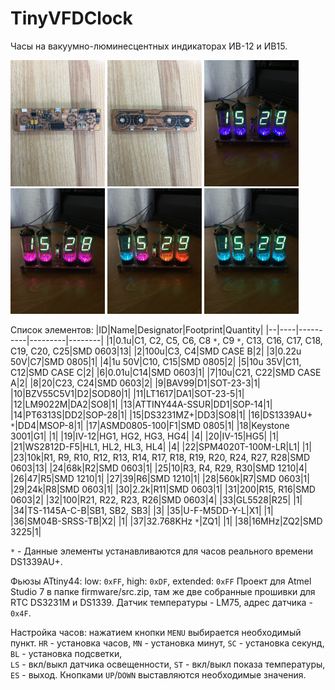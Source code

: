 # TinyVFDClock

Часы на вакуумно-люминесцентных индикаторах ИВ-12 и ИВ15.

<img src="https://github.com/AiratNig/TinyVFDClock/blob/main/img/IMG_3808.JPG" width="30%"> <img src="https://github.com/AiratNig/TinyVFDClock/blob/main/img/IMG_3806.JPG" width="30%"> <img src="https://github.com/AiratNig/TinyVFDClock/blob/main/img/IMG_4371.JPG" width="30%"> <img src="https://github.com/AiratNig/TinyVFDClock/blob/main/img/IMG_4372.JPG" width="30%"> <img src="https://github.com/AiratNig/TinyVFDClock/blob/main/img/IMG_4374.JPG" width="30%"> <img src="https://github.com/AiratNig/TinyVFDClock/blob/main/img/IMG_4373.JPG" width="30%">

Список элементов:
|ID|Name|Designator|Footprint|Quantity|
|--|----|----------|---------|--------|
|1|0.1u|C1, C2, C5, C6, C8 `*`, C9 `*`, C13, C16, C17, C18, C19, C20, C25|SMD 0603|13|
|2|100u|C3, C4|SMD CASE B|2|
|3|0.22u 50V|C7|SMD 0805|1|
|4|1u 50V|C10, C15|SMD 0805|2|
|5|10u 35V|C11, C12|SMD CASE C|2|
|6|0.01u|C14|SMD 0603|1|
|7|10u|C21, C22|SMD CASE A|2|
|8|20|C23, C24|SMD 0603|2|
|9|BAV99|D1|SOT-23-3|1|
|10|BZV55C5V1|D2|SOD80|1|
|11|LT1617|DA1|SOT-23-5|1|
|12|LM9022M|DA2|SO8|1|
|13|ATTINY44A-SSUR|DD1|SOP-14|1|
|14|PT6313S|DD2|SOP-28|1|
|15|DS3231MZ+|DD3|SO8|1|
|16|DS1339AU+ `*`|DD4|MSOP-8|1|
|17|ASMD0805-100|F1|SMD 0805|1|
|18|Keystone 3001|G1| |1|
|19|IV-12|HG1, HG2, HG3, HG4| |4|
|20|IV-15|HG5| |1|
|21|WS2812D-F5|HL1, HL2, HL3, HL4| |4|
|22|SPM4020T-100M-LR|L1| |1|
|23|10k|R1, R9, R10, R12, R13, R14, R17, R18, R19, R20, R24, R27, R28|SMD 0603|13|
|24|68k|R2|SMD 0603|1|
|25|10|R3, R4, R29, R30|SMD 1210|4|
|26|47|R5|SMD 1210|1|
|27|39|R6|SMD 1210|1|
|28|560k|R7|SMD 0603|1|
|29|24k|R8|SMD 0603|1|
|30|2.2k|R11|SMD 0603|1|
|31|200|R15, R16|SMD 0603|2|
|32|100|R21, R22, R23, R26|SMD 0603|4|
|33|GL5528|R25| |1|
|34|TS-1145A-C-B|SB1, SB2, SB3| |3|
|35|U-F-M5DD-Y-L|X1| |1|
|36|SM04B-SRSS-TB|X2| |1|
|37|32.768KHz `*`|ZQ1| |1|
|38|16MHz|ZQ2|SMD 3225|1|

 `*` - Данные элементы устанавливаются для часов реального времени DS1339AU+.

Фьюзы ATtiny44: low: `0xFF`, high: `0xDF`, extended: `0xFF`
Проект для Atmel Studio 7 в папке firmware/src.zip, там же две собранные прошивки для RTC DS3231M и DS1339.
Датчик температуры - LM75, адрес датчика - `0x4F`.

Настройка часов: нажатием кнопки `MENU` выбирается необходимый пункт.
`HR` - установка часов, 
`MN` - установка минут, 
`SC` - установка секунд, 
`BL` - установка подсветки,  
`LS` - вкл/выкл датчика освещенности, 
`ST` - вкл/выкл показа температуры, 
`ES` - выход. 
Кнопками `UP`/`DOWN` выставляются необходимые значения.


